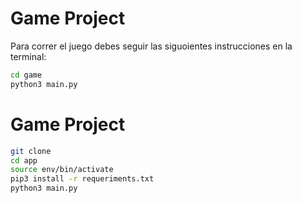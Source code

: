# Game Project

Para correr el juego debes seguir las siguoientes instrucciones en la terminal:


```sh
cd game
python3 main.py
```

# Game Project

```sh
git clone
cd app
source env/bin/activate
pip3 install -r requeriments.txt
python3 main.py
```